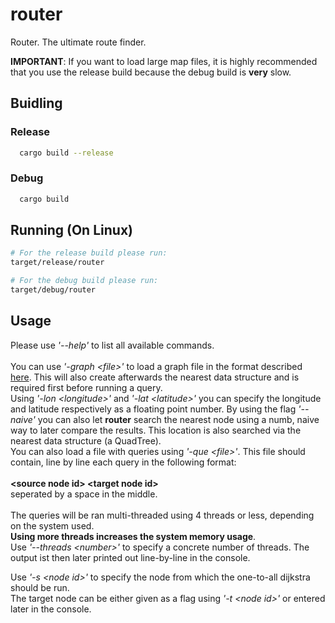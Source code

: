 # router

Router. The ultimate route finder.

**IMPORTANT**: If you want to load large map files, it is highly recommended that you use the release build because the debug build is **very** slow.

## Buidling
### Release
```sh
  cargo build --release
```

### Debug
```sh
  cargo build
```

## Running (On Linux)
```sh
# For the release build please run:
target/release/router

# For the debug build please run:
target/debug/router
```

## Usage

Please use *'--help'* to list all available commands.<br><br>
You can use *'-graph \<file\>'* to load a graph file in the format described [here](https://fmi.uni-stuttgart.de/alg/research/stuff/ "FMI Uni Stuttgart"). This will also create afterwards the nearest data structure and is required first before running a query.<br>
Using *'-lon \<longitude\>'* and *'-lat \<latitude\>'* you can specify the longitude and latitude respectively as a floating point number. By using the flag *'--naive'* you can also let **router** search the nearest node using a numb, naive way to later compare the results. This location is also searched via the nearest data structure (a QuadTree).<br>
You can also load a file with queries using *'-que \<file\>'*. This file should contain, line by line each query in the following format:<br><br>
**\<source node id\> \<target node id\>**<br>
seperated by a space in the middle.
<br><br>
The queries will be ran multi-threaded using 4 threads or less, depending on the system used.<br>
**Using more threads increases the system memory usage**.<br>
Use *'--threads \<number\>'* to specify a concrete number of threads.
The output ist then later printed out line-by-line in the console.<br>

Use *'-s \<node id\>'* to specify the node from which the one-to-all dijkstra should be run.<br>
The target node can be either given as a flag using *'-t \<node id>'* or entered later in the console.
